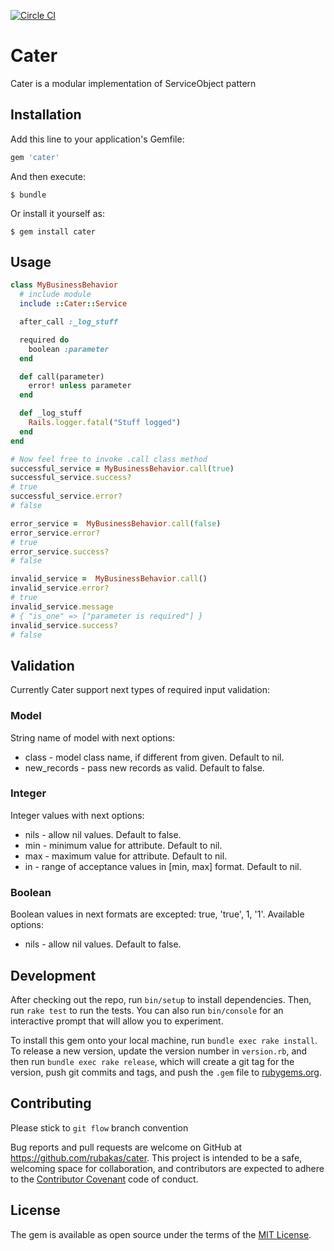 [![Circle CI](https://circleci.com/gh/rubakas/cater.svg?style=shield&circle-token=5cab92a48428dd8408acf50bf2982b15af81dfed)](https://circleci.com/gh/rubakas/cater)

# Cater

Cater is a modular implementation of ServiceObject pattern

## Installation

Add this line to your application's Gemfile:

```ruby
gem 'cater'
```

And then execute:

    $ bundle

Or install it yourself as:

    $ gem install cater

## Usage

```ruby
class MyBusinessBehavior
  # include module
  include ::Cater::Service

  after_call :_log_stuff

  required do
    boolean :parameter
  end

  def call(parameter)
    error! unless parameter
  end

  def _log_stuff
    Rails.logger.fatal("Stuff logged")
  end
end

# Now feel free to invoke .call class method
successful_service = MyBusinessBehavior.call(true)
successful_service.success?
# true
successful_service.error?
# false

error_service =  MyBusinessBehavior.call(false)
error_service.error?
# true
error_service.success?
# false

invalid_service =  MyBusinessBehavior.call()
invalid_service.error?
# true
invalid_service.message
# { "is_one" => ["parameter is required"] }
invalid_service.success?
# false

```

## Validation
Currently Cater support next types of required input validation:

### Model

String name of model with next options:

* class - model class name, if different from given. Default to nil.
* new_records - pass new records as valid. Default to false.

### Integer

Integer values with next options:

* nils - allow nil values. Default to false.
* min - minimum value for attribute. Default to nil.
* max - maximum value for attribute. Default to nil.
* in - range of acceptance values in [min, max] format. Default to nil.

### Boolean

Boolean values in next formats are excepted: true, 'true', 1, '1'. Available options:

* nils - allow nil values. Default to false.

## Development

After checking out the repo, run `bin/setup` to install dependencies. Then, run `rake test` to run the tests. You can also run `bin/console` for an interactive prompt that will allow you to experiment.

To install this gem onto your local machine, run `bundle exec rake install`. To release a new version, update the version number in `version.rb`, and then run `bundle exec rake release`, which will create a git tag for the version, push git commits and tags, and push the `.gem` file to [rubygems.org](https://rubygems.org).

## Contributing

Please stick to `git flow` branch convention

Bug reports and pull requests are welcome on GitHub at https://github.com/rubakas/cater. This project is intended to be a safe, welcoming space for collaboration, and contributors are expected to adhere to the [Contributor Covenant](http://contributor-covenant.org) code of conduct.


## License

The gem is available as open source under the terms of the [MIT License](http://opensource.org/licenses/MIT).

